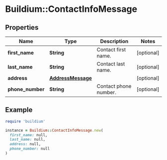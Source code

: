 # Buildium::ContactInfoMessage

## Properties

| Name | Type | Description | Notes |
| ---- | ---- | ----------- | ----- |
| **first_name** | **String** | Contact first name. | [optional] |
| **last_name** | **String** | Contact last name. | [optional] |
| **address** | [**AddressMessage**](AddressMessage.md) |  | [optional] |
| **phone_number** | **String** | Contact phone number. | [optional] |

## Example

```ruby
require 'buildium'

instance = Buildium::ContactInfoMessage.new(
  first_name: null,
  last_name: null,
  address: null,
  phone_number: null
)
```


